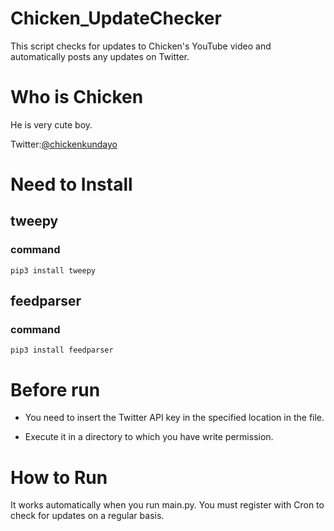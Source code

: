 # Chicken_UpdateChecker
This script checks for updates to Chicken's YouTube video and automatically posts any updates on Twitter.

# Who is Chicken
He is very cute boy.

Twitter:[@chickenkundayo](https://twitter.com/chickenkundayo)

# Need to Install
## tweepy
### command
    pip3 install tweepy

## feedparser
### command
    pip3 install feedparser

# Before run
 - You need to insert the Twitter API key in the specified location in the file.

 - Execute it in a directory to which you have write permission.

# How to Run
It works automatically when you run main.py. You must register with Cron to check for updates on a regular basis.

